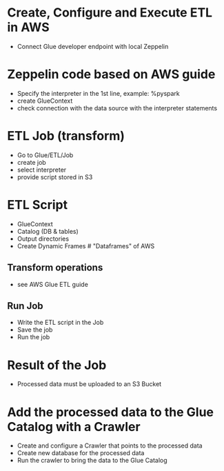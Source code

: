 # Create, Configure and Execute ETL in AWS
- Connect Glue developer endpoint with local Zeppelin

# Zeppelin code based on AWS guide
- Specify the interpreter in the 1st line, example: %pyspark
- create GlueContext
- check connection with the data source with the interpreter statements

# ETL Job (transform)
- Go to Glue/ETL/Job
- create job
- select interpreter
- provide script stored in S3

# ETL Script
- GlueContext
- Catalog (DB & tables)
- Output directories
- Create Dynamic Frames                             # "Dataframes" of AWS

## Transform operations
- see AWS Glue ETL guide

## Run Job
- Write the ETL script in the Job
- Save the job
- Run the job

# Result of the Job
- Processed data must be uploaded to an S3 Bucket

# Add the processed data to the Glue Catalog with a Crawler
- Create and configure a Crawler that points to the processed data
- Create new database for the processed data
- Run the crawler to bring the data to the Glue Catalog



